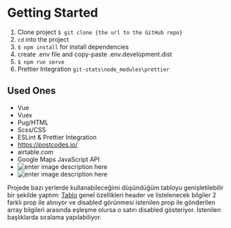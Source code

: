 # Getting Started

1. Clone project `$ git clone {the url to the GitHub repo}`
2. `cd` into the project
3. `$ npm install` for install dependencies
4. create .env file and copy-paste .env.development.dist
5. `$ npm run serve`
6. Prettier Integration `git-stats\node_modules\prettier`



## Used Ones

- Vue
- Vuex
- Pug/HTML
- Scss/CSS
- ESLint & Prettier Integration
- https://postcodes.io/
- airtable.com
- Google Maps JavaScript API
- ![enter image description here](https://media2.giphy.com/media/g7thnpry8nOX1ieZ78/giphy.gif?cid=790b76118886c3265507deebcf1b2c7902eccccb748da1d6&rid=giphy.gif&ct=g)
- ![enter image description here](https://media0.giphy.com/media/Rp3VMbrahTEE3eNOQ4/giphy.gif?cid=790b7611a7e3fc1cdc358557143228585244271496e7d0b3&rid=giphy.gif&ct=g)


Projede bazı yerlerde kullanabileceğimi düşündüğüm tabloyu genişletilebilir bir şekilde yaptım: [Tablo](https://github.com/KlcAhmet/real-estate-tracking/blob/main/src/components/custom-table.vue) genel özellikleri header ve listelenecek bilgiler 2 farklı prop ile alınıyor ve disabled görünmesi istenilen prop ile gönderilen array bilgileri arasında eşleşme olursa o satırı disabled gösteriyor. İstenilen başlıklarda sıralama yapılabiliyor.
